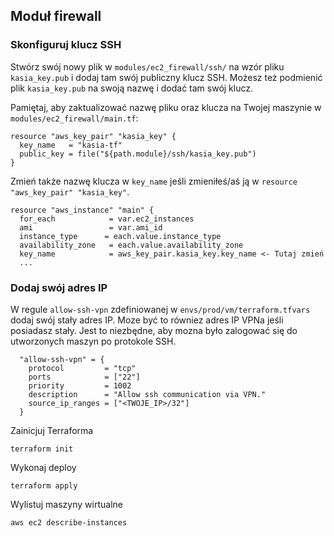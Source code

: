 ## Moduł firewall

### Skonfiguruj klucz SSH
Stwórz swój nowy plik w `modules/ec2_firewall/ssh/` na wzór pliku `kasia_key.pub` i dodaj tam swój publiczny klucz SSH. Możesz też podmienić plik `kasia_key.pub` na swoją nazwę i dodać tam swój klucz.

Pamiętaj, aby zaktualizować nazwę pliku oraz klucza na Twojej maszynie w `modules/ec2_firewall/main.tf`:

```
resource "aws_key_pair" "kasia_key" {
  key_name   = "kasia-tf"
  public_key = file("${path.module}/ssh/kasia_key.pub")
}
```

Zmień także nazwę klucza w `key_name` jeśli zmieniłeś/aś ją w `resource "aws_key_pair" "kasia_key"`.

```
resource "aws_instance" "main" {
  for_each            = var.ec2_instances
  ami                 = var.ami_id
  instance_type      = each.value.instance_type
  availability_zone   = each.value.availability_zone
  key_name            = aws_key_pair.kasia_key.key_name <- Tutaj zmień
  ...
```

### Dodaj swój adres IP

W regule `allow-ssh-vpn` zdefiniowanej w `envs/prod/vm/terraform.tfvars` dodaj swój stały adres IP.
Moze być to równiez adres IP VPNa jeśli posiadasz stały. 
Jest to niezbędne, aby mozna było zalogować się do utworzonych maszyn po protokole SSH.

```
  "allow-ssh-vpn" = {
    protocol         = "tcp"
    ports            = ["22"]
    priority         = 1002
    description      = "Allow ssh communication via VPN."
    source_ip_ranges = ["<TWOJE_IP>/32"]
  }
```

Zainicjuj Terraforma
```
terraform init
```

Wykonaj deploy
```
terraform apply
```

Wylistuj maszyny wirtualne
```
aws ec2 describe-instances
```

